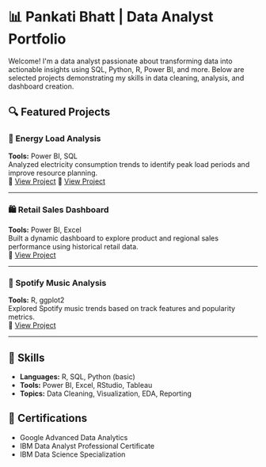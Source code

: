 # 📊 Pankati Bhatt | Data Analyst Portfolio

Welcome! I'm a data analyst passionate about transforming data into actionable insights using SQL, Python, R, Power BI, and more. Below are selected projects demonstrating my skills in data cleaning, analysis, and dashboard creation.

## 🔍 Featured Projects

### 🔌 Energy Load Analysis
**Tools:** Power BI, SQL  
Analyzed electricity consumption trends to identify peak load periods and improve resource planning.  
🔗 [View Project](https://github.com/Pankati/Data-Analyst-Capstone)
🔗 [View Project](./projects/energy-load-analysis)

---

### 🛍️ Retail Sales Dashboard
**Tools:** Power BI, Excel  
Built a dynamic dashboard to explore product and regional sales performance using historical retail data.  
🔗 [View Project](./projects/retail-sales-dashboard)

---

### 🎵 Spotify Music Analysis
**Tools:** R, ggplot2  
Explored Spotify music trends based on track features and popularity metrics.  
🔗 [View Project](./projects/spotify-data-eda)

---

## 🧰 Skills

- **Languages:** R, SQL, Python (basic)
- **Tools:** Power BI, Excel, RStudio, Tableau
- **Topics:** Data Cleaning, Visualization, EDA, Reporting

## 📜 Certifications

- Google Advanced Data Analytics
- IBM Data Analyst Professional Certificate
- IBM Data Science Specialization
